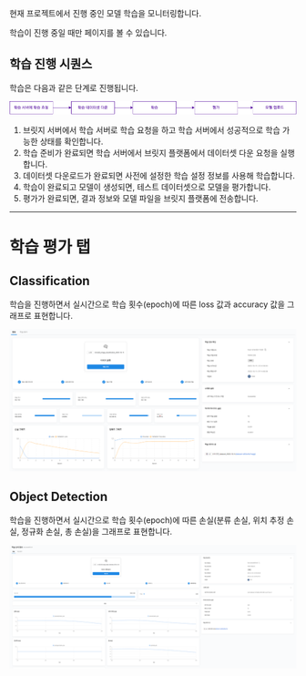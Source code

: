 현재 프로젝트에서 진행 중인 모델 학습을 모니터링합니다.

학습이 진행 중일 때만 페이지를 볼 수 있습니다.

  

학습 진행 시퀀스
---------


학습은 다음과 같은 단계로 진행됩니다.

![img1](https://raw.githubusercontent.com/vazilcompany/vridge-docs/main/img/ai_modeling/image_type/monitoring_01.png)  

  

1.  브릿지 서버에서 학습 서버로 학습 요청을 하고 학습 서버에서 성공적으로 학습 가능한 상태를 확인합니다.
2.  학습 준비가 완료되면 학습 서버에서 브릿지 플랫폼에서 데이터셋 다운 요청을 실행합니다.
3.  데이터셋 다운로드가 완료되면 사전에 설정한 학습 설정 정보를 사용해 학습합니다.
4.  학습이 완료되고 모델이 생성되면, 테스트 데이터셋으로 모델을 평가합니다.
5.  평가가 완료되면, 결과 정보와 모델 파일을 브릿지 플랫폼에 전송합니다.
------

  

# 학습 평가 탭

## Classification 
학습을 진행하면서 실시간으로 학습 횟수(epoch)에 따른 loss 값과 accuracy 값을 그래프로 표현합니다.

![img1](https://raw.githubusercontent.com/vazilcompany/vridge-docs/main/img/ai_modeling/image_type/monitoring/training_monitoring.png)  

## Object Detection 
학습을 진행하면서 실시간으로 학습 횟수(epoch)에 따른 손실(분류 손실, 위치 추정 손실, 정규화 손실, 총 손실)을 그래프로 표현합니다.

![img1](https://raw.githubusercontent.com/vazilcompany/vridge-docs/main/img/ai_modeling/image_type/monitoring/ojbect_detection_monitoring.png)  

